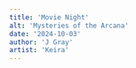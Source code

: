 ```yaml
---
title: 'Movie Night'
alt: 'Mysteries of the Arcana'
date: '2024-10-03'
author: 'J Gray'
artist: 'Keira'
---
```

